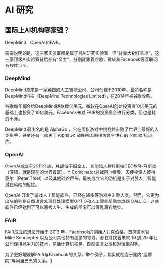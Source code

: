 # AI 研究

## 国际上AI机构哪家强？

DeepMind、OpenAI和FAIR。

需要说明的是，这三家实验室都是属于纯AI研究实验室，但“背靠大树好乘凉”，这三家顶级AI实验室背后都有“金主”，分别背靠着谷歌、微软和Facebook等互联网及软件巨头。

### DeepMind

DeepMind原来是一家英国的人工智能公司，公司创建于2010年，最初名称是DeepMind科技（DeepMind Technologies Limited），在2014年被谷歌收购。

谷歌每年都会给DeepMind拨款数亿美元，微软在OpenAI创始投资者10亿美元的基础上也投资了10亿美元，Facebook未对 FAIR的投资资金进行分类，但也是耗资不菲。

DeepMind 最出名的是 AlphaGo ，它在围棋游戏中挑战并击败了世界上最好的人类棋手，甚至还有一部关于 AlphaGo 战胜韩国围棋传奇李世石的 Netflix 纪录片。

### OpenAI

OpenAI成立于2015年底，总部位于旧金山，其创始人是特斯拉CEO埃隆·马斯克（没错，就是现在的世界首富）、Y Combinator总裁阿尔特曼、天使投资人彼得·泰尔（Peter Thiel）以及其他硅谷巨头，最初成立它的动机是出于对强人工智能潜在风险的担忧。

OpenAI 开发了游戏人工智能软件，已经在诸多等游戏中击败人类。然而，它更为出名的则是自然语言处理预处理模型GPT-3和人工智能图像生成器 DALL-E，这些软件已经达到了可以思考人生、生成的图像可以假乱真的地步。

### FAIR

FAIR成立的想法开始于 2013 年，Facebook的创始人扎克伯格，首席技术官 Mike Schroepfer 以及公司其他持有股票的领导，都在寻找着未来 10 到 20 年让公司保持竞争力的技术，包括计算机视觉、自然语言处理和对话型AI等。

为了更好地理解FAIR与Facebook的关系，举个例子，其实就相当于国内“达摩院”与阿里巴巴的关系。[1]

[1]: https://www.weiyangx.com/379999.html
